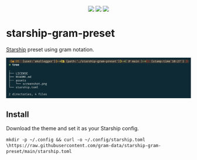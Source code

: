 
<p align="center">
	<a href="https://github.com/gram-data/starship-gram-preset/stargazers"><img src="https://img.shields.io/github/stars/gram-data/starship-gram-preset?colorA=363a4f&colorB=b7bdf8&style=for-the-badge"></a>
	<a href="https://github.com/gram-data/starship-gram-preset/issues"><img src="https://img.shields.io/github/issues/gram-data/starship-gram-preset?colorA=363a4f&colorB=f5a97f&style=for-the-badge"></a>
	<a href="https://github.com/gram-data/starship-gram-preset/contributors"><img src="https://img.shields.io/github/contributors/gram-data/starship-gram-preset?colorA=363a4f&colorB=a6da95&style=for-the-badge"></a>
</p>

# starship-gram-preset

[Starship](https://starship.rs) preset using gram notation.

<p align="center">
	<img src="assets/screenshot.png"/>
</p>

## Install

Download the theme and set it as your Starship config.

   ```shell
   mkdir -p ~/.config && curl -o ~/.config/starship.toml \https://raw.githubusercontent.com/gram-data/starship-gram-preset/main/starship.toml
   ```